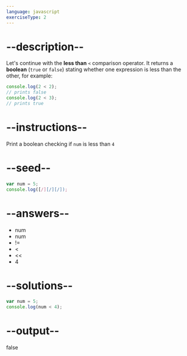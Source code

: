 ```yaml
---
language: javascript
exerciseType: 2
---
```


# --description--

Let's continue with the **less than** `<` comparison operator.
It returns a **boolean** (`true` or `false`) stating whether one expression is less than the other, for example:
```javascript
console.log(2 < 2);
// prints false
console.log(2 < 3);
// prints true
```

# --instructions--

Print a boolean checking if `num` is less than `4`

# --seed--

```javascript
var num = 5;
console.log([/][/][/]);
```

# --answers--

- num 
- num 
- != 
- < 
- << 
- 4

# --solutions--

```javascript
var num = 5;
console.log(num < 4);
```

# --output--

false
